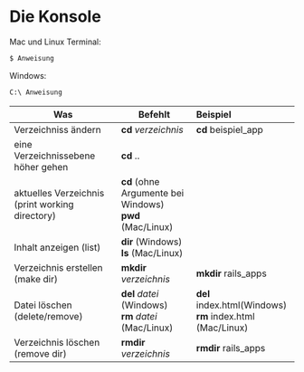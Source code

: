 # Die Konsole

Mac und Linux Terminal:
```bash
$ Anweisung
```

Windows:

```bash
C:\ Anweisung
```


|  Was      | Befehlt | Beispiel           | 
| ------------- | ------------- |:-------------|
| Verzeichniss ändern | **cd** *verzeichnis* |  **cd** beispiel_app  |
| eine Verzeichnissebene höher gehen | **cd** .. |  |
| aktuelles Verzeichnis (print working directory) | **cd** (ohne Argumente bei Windows)<br/> **pwd** (Mac/Linux) |  |
| Inhalt anzeigen (list)  | **dir** (Windows)<br/> **ls** (Mac/Linux) |   |
| Verzeichnis erstellen (make dir)  | **mkdir** *verzeichnis* | **mkdir** rails_apps |
| Datei löschen (delete/remove)  | **del** *datei* (Windows)<br/>**rm** *datei* (Mac/Linux) | **del** index.html(Windows)<br/> **rm** index.html (Mac/Linux) |
| Verzeichnis löschen (remove dir)  | **rmdir** *verzeichnis* | **rmdir** rails_apps |
